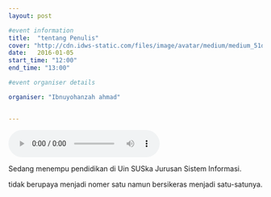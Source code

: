 ```yaml
---
layout: post

#event information
title:  "tentang Penulis"
cover: "http://cdn.idws-static.com/files/image/avatar/medium/medium_51df34ca65c8e20130712054218foto%20iyon...jpg"
date:   2016-01-05
start_time: "12:00"
end_time: "13:00"

#event organiser details

organiser: "Ibnuyohanzah ahmad"


---
```

<audio controls="controls">
  <source src="/multimedia/tiptoe.ogg" type="audio/ogg" />
  <!--<source src="song.mp3" type="audio/mpeg" />-->
Your browser does not support the audio element.
</audio> 

Sedang menempu pendidikan di Uin SUSka Jurusan Sistem Informasi.

tidak berupaya menjadi nomer satu namun bersikeras menjadi satu-satunya.

